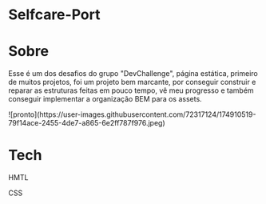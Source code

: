 # Selfcare-Port
<h1>Sobre</h1>
<p>Esse é um dos desafios do grupo "DevChallenge", página estática, primeiro de muitos projetos, foi um projeto bem marcante, por conseguir construir e reparar as estruturas feitas em pouco tempo, vê meu progresso e também conseguir implementar a organização BEM para os assets.</p>
![pronto](https://user-images.githubusercontent.com/72317124/174910519-79f14ace-2455-4de7-a865-6e2ff787f976.jpeg)
<h1>Tech</h1>
<p>HMTL</p>
<p>CSS</p>

